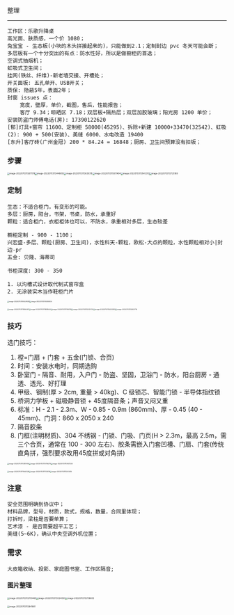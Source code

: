 整理

---

```
工作区：乐歌升降桌
高光面、肤质感，一个价 1080；
兔宝宝 - 生态板(小块的木头拼接起来的)，只能做到2.1；定制封边 pvc 冬天可能会断；
多层板有一个十分突出的有点：防水性好，所以是做橱柜的首选；
空调式抽烟机；
虹吸式卫生间；
挂网(铁丝、纤维)-新老墙交接、开槽处；
开关面板: 五孔单开、USB开关；
质保: 隐蔽5年，表面2年；
封窗 issues 点：
	宽度，壁厚，单价，截图，售后，性能报告；
	客厅 9.34；晾晒区 7.18；双层板+隔热层；双层加胶玻璃；阳光房 1200 单价；
安装防盗门师傅电话(房): 17390122620
[郁]灯具+窗帘 11600、定制柜 58000(45295)、拆除+新建 10000+33470(32542)、虹吸(2): 900 + 500(安装)、美缝 6000、水电改造 19400
[东升]客厅砖(广州金冠) 200 * 84.24 = 16848；厨房、卫生间预算没有扣板；
```

### 步骤

<img src="https://tva1.sinaimg.cn/large/e6c9d24egy1h3tkscwfwaj20ku0q3q5u.jpg" alt="image-20220703112611178" style="zoom: 33%;" /><img src="/Users/ghongli/Library/Application Support/typora-user-images/image-20220703113448655.png" alt="image-20220703113448655" style="zoom: 33%;" /><img src="/Users/ghongli/Library/Application Support/typora-user-images/image-20220703113639315.png" alt="image-20220703113639315" style="zoom:33%;" /><img src="/Users/ghongli/Library/Application Support/typora-user-images/image-20220703113611494.png" alt="image-20220703113611494" style="zoom:33%;" /><img src="/Users/ghongli/Library/Application Support/typora-user-images/image-20220703113543313.png" alt="image-20220703113543313" style="zoom:33%;" /><img src="/Users/ghongli/Library/Application Support/typora-user-images/image-20220703113725189.png" alt="image-20220703113725189" style="zoom:33%;" />

### 定制

```
生态：不适合柜门，有变形的可能。
多层：厨房，阳台，书架，书桌，防水，承重好
颗粒：适合柜门，衣柜柜体也可以，不防水，承重相对多层，生态较差

橱柜定制 - 900 - 1100；
兴宏盛-多层、颗粒(厨房、卫生间)，水性科天-颗粒，欧松-大点的颗粒，水性颗粒相对小|封边-pr
五金: 贝隆、海蒂司

书柜深度: 300 - 350

1. 以沟槽式设计取代制式窗帘盒
2. 无涂装实木当作鞋柜门片
```



<img src="https://tva1.sinaimg.cn/large/e6c9d24egy1h3tjvcl4u5j20ro1hc78r.jpg" alt="image-20220703105429038" style="zoom: 25%;" /><img src="https://tva1.sinaimg.cn/large/e6c9d24egy1h3tjusl17yj21hc0rotdo.jpg" alt="image-20220703105350504" style="zoom: 25%;" />

<img src="/Users/ghongli/Library/Application Support/typora-user-images/image-20220703111806497.png" alt="image-20220703111806497" style="zoom:25%;" /><img src="/Users/ghongli/Library/Application Support/typora-user-images/image-20220703111838544.png" alt="image-20220703111838544" style="zoom:25%;" /><img src="/Users/ghongli/Library/Application Support/typora-user-images/image-20220703111914119.png" alt="image-20220703111914119" style="zoom:25%;" /><img src="https://tva1.sinaimg.cn/large/e6c9d24egy1h3tkolf214j20u014044q.jpg" alt="image-20220703112232720" style="zoom:25%;" /><img src="/Users/ghongli/Library/Application Support/typora-user-images/image-20220703112432282.png" alt="image-20220703112432282" style="zoom:25%;" /><img src="/Users/ghongli/Library/Application Support/typora-user-images/image-20220703112003716.png" alt="image-20220703112003716" style="zoom:25%;" />

### 技巧

选门技巧：
1. 樘=门扇 + 门套 + 五金(门锁、合页)
2. 时间：安装水电时，同期选购
3. 卧室门 - 隔音、耐用，入户门 - 防盗、坚固，卫浴门 - 防水，阳台厨房 - 通透、透光、好打理
4. 甲级、钢制(厚 > 2cm, 重量 > 40kg)、C 级锁芯、智能门锁 - 半导体指纹锁
5. 桥洞力学板 + 磁吸静音锁 + 45度隔音条；声音又闷又重
6. 标准：H - 2.1 - 2.3m、W - 0.85 - 0.9m (860mm)、厚 - 0.45 (40 - 45mm)、门洞：860 x 2050 x 240
7. 隔音胶条
8. 门框(注明材质)、304 不绣钢 - 门锁、门吸、门页(H > 2.3m，最高 2.5m，需三个合页，通常在 100 - 300 左右)、胶条需嵌入门套凹槽、门扇、门套(传统直角拼，强烈要求改用45度拼或对角拼)

<img src="/Users/ghongli/Library/Application Support/typora-user-images/image-20220703110410904.png" alt="image-20220703110410904" style="zoom: 25%;" /><img src="https://tva1.sinaimg.cn/large/e6c9d24egy1h3tk9fhpsfj20u00x0ted.jpg" alt="image-20220703110746275" style="zoom: 25%;" /><img src="/Users/ghongli/Library/Application Support/typora-user-images/image-20220703110937220.png" alt="image-20220703110937220" style="zoom: 25%;" />

<img src="/Users/ghongli/Library/Application Support/typora-user-images/image-20220703111044328.png" alt="image-20220703111044328" style="zoom:25%;" /><img src="/Users/ghongli/Library/Application Support/typora-user-images/image-20220703111121079.png" alt="image-20220703111121079" style="zoom:25%;" /><img src="/Users/ghongli/Library/Application Support/typora-user-images/image-20220703111200035.png" alt="image-20220703111200035" style="zoom:25%;" />

### 注意

```
安全范围明确到协议中；
材料品牌，型号，材质，款式，规格，数量，合同里体现；
打拆时，梁柱是否要单算；
艺术漆 - 是否需要超平工艺；
美缝(5~6K)，确认中央空调外机位置；
```

### 需求

```
大皮箱收纳、投影、家庭图书室、工作区隔音;

```

#### 图片整理

<img src="https://tva1.sinaimg.cn/large/e6c9d24egy1h3tktbl8jij20u013zq7c.jpg" alt="image-20220703112700465" style="zoom:33%;" /><img src="/Users/ghongli/Library/Application Support/typora-user-images/image-20220703113324050.png" alt="image-20220703113324050" style="zoom: 33%;" /><img src="/Users/ghongli/Library/Application Support/typora-user-images/image-20220703112758603.png" alt="image-20220703112758603" style="zoom:33%;" />

<img src="/Users/ghongli/Library/Application Support/typora-user-images/image-20220703112841881.png" alt="image-20220703112841881" style="zoom:33%;" />

